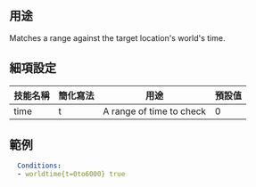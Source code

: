 ## 用途
Matches a range against the target location's world's time.


## 細項設定

| 技能名稱 | 簡化寫法| 用途 | 預設值 |
|-----------|-----------|----------------------------------------------------------------------|---------|
| time  | t | A range of time to check| 0   |


## 範例
```yaml
  Conditions:
  - worldtime{t=0to6000} true
```